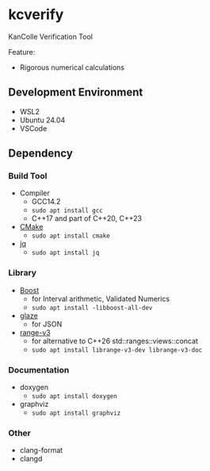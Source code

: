 # kcverify

KanColle Verification Tool

Feature:

- Rigorous numerical calculations

## Development Environment

- WSL2
- Ubuntu 24.04
- VSCode

## Dependency

### Build Tool

- Compiler
  - GCC14.2
  - `sudo apt install gcc`
  - C++17 and part of C++20, C++23
- [CMake](https://cmake.org/)
  - `sudo apt install cmake`
- [jq](https://jqlang.github.io/jq/)
  - `sudo apt install jq`

### Library

- [Boost](https://www.boost.org/)
  - for Interval arithmetic, Validated Numerics
  - `sudo apt install -libboost-all-dev`
- [glaze](https://github.com/stephenberry/glaze)
  - for JSON
- [range-v3](https://github.com/ericniebler/range-v3)
  - for alternative to C++26 std::ranges::views::concat
  - `sudo apt install librange-v3-dev librange-v3-doc`

### Documentation

- doxygen
  - `sudo apt install doxygen`
- graphviz
  - `sudo apt install graphviz`

### Other

- clang-format
- clangd
